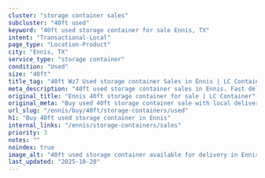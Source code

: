 ```yaml
---
cluster: "storage container sales"
subcluster: "40ft used"
keyword: "40ft used storage container for sale Ennis, TX"
intent: "Transactional-Local"
page_type: "Location-Product"
city: "Ennis, TX"
service_type: "storage container"
condition: "Used"
size: "40ft"
title_tag: "40ft Wz7 Used storage container Sales in Ennis | LC Container"
meta_description: "40ft used storage container sales in Ennis. Fast delivery, competitive pricing. Serving storage containers area. Quote ID: O2C. Call (214) 524-4168 for your free quote today."
original_title: "Ennis 40ft storage container for sale | LC Container"
original_meta: "Buy used 40ft storage container sale with local delivery in Ennis, TX. LC Container — local Since 2003. Request a fast quote today."
url_slug: "/ennis/buy/40ft/storage-containers/used"
h1: "Buy 40ft used storage container in Ennis"
internal_links: "/ennis/storage-containers/sales"
priority: 3
notes: ""
noindex: true
image_alt: "40ft used storage container available for delivery in Ennis"
last_updated: "2025-10-20"
---
```


<!-- TODO: Add unique city/inventory copy, images, and internal links here. -->
